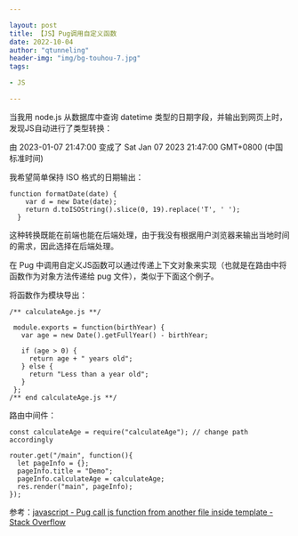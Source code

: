 ```yaml
---

layout: post
title: 【JS】Pug调用自定义函数
date: 2022-10-04
author: "qtunneling"
header-img: "img/bg-touhou-7.jpg"
tags: 

- JS

---
```


当我用 node.js 从数据库中查询 datetime
类型的日期字段，并输出到网页上时，发现JS自动进行了类型转换：

由 2023-01-07 21:47:00 变成了 Sat Jan 07 2023 21:47:00 GMT+0800
(中国标准时间)

我希望简单保持 ISO 格式的日期输出：

    function formatDate(date) {
        var d = new Date(date);
        return d.toISOString().slice(0, 19).replace('T', ' ');
      }

这种转换既能在前端也能在后端处理，由于我没有根据用户浏览器来输出当地时间的需求，因此选择在后端处理。

在 Pug
中调用自定义JS函数可以通过传递上下文对象来实现（也就是在路由中将函数作为对象方法传递给
pug 文件），类似于下面这个例子。

将函数作为模块导出：

    /** calculateAge.js **/
    
     module.exports = function(birthYear) {
       var age = new Date().getFullYear() - birthYear;
    
       if (age > 0) {
         return age + " years old";
       } else {
         return "Less than a year old";
       }
     };
    /** end calculateAge.js **/

路由中间件：

    const calculateAge = require("calculateAge"); // change path accordingly
    
    router.get("/main", function(){
      let pageInfo = {};
      pageInfo.title = "Demo";
      pageInfo.calculateAge = calculateAge;
      res.render("main", pageInfo);
    });

参考：[javascript - Pug call js function from another file inside
template - Stack
Overflow](https://stackoverflow.com/questions/43838511/pug-call-js-function-from-another-file-inside-template)

 
